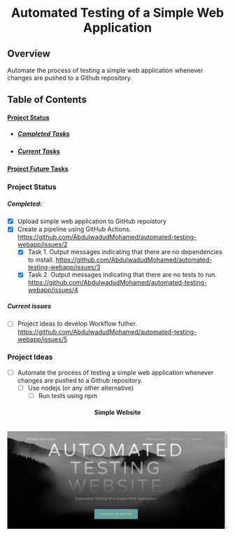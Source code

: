 <h1 align=center> Automated Testing of a Simple Web Application </h1>

## Overview
Automate the process of testing a simple web application whenever changes are pushed to a Github repository.

## Table of Contents

#### [Project Status](#project-status)

- ##### [Completed Tasks](#completed)
- ##### [Current Tasks](#current-issues)

#### [Project Future Tasks](#project-ideas)

### Project Status


##### Completed:

- [x] Upload simple web application to GitHub repoistory
- [x] Create a pipeline using GitHub Actions. https://github.com/AbdulwadudMohamed/automated-testing-webapp/issues/2
  - [x] Task 1. Output messages indicating that there are no dependencies to install. https://github.com/AbdulwadudMohamed/automated-testing-webapp/issues/3
  - [x] Task 2. Output messages indicating that there are no tests to run. https://github.com/AbdulwadudMohamed/automated-testing-webapp/issues/4

##### Current issues

- [ ] Project ideas to develop Workflow futher. https://github.com/AbdulwadudMohamed/automated-testing-webapp/issues/5

### Project Ideas

- [ ] Automate the process of testing a simple web application whenever changes are pushed to a Github repository.
  - [ ] Use nodejs (or any other alternative)
    - [ ] Run tests using npm

<h4 align = "center">Simple Website</h4>
<br>

<img src="https://github.com/AbdulwadudMohamed/automated-testing-webapp/blob/master/assets/img/website.png">

